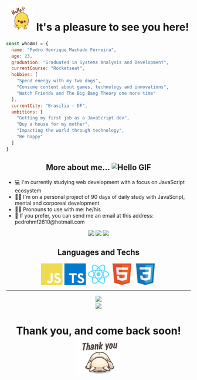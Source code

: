 <h1 align="center"><img src="./src/hello-gif.gif" alt="Hello GIF" width="70px" height="70px"/> It's a pleasure to see you here!</h1>

```javascript
const whoAmI = {
  name: "Pedro Henrique Machado Ferreira",
  age: 23,
  graduation: "Graduated in Systems Analysis and Development",
  currentCourse: "Rocketseat",
  hobbies: [
    "Spend energy with my two dogs",
    "Consume content about games, technology and innovations",
    "Watch Friends and The Big Bang Theory one more time"
  ],
  currentCity: "Brasilia - DF",
  ambitions: [
    "Getting my first job as a JavaScript dev",
    "Buy a house for my mother",
    "Impacting the world through technology",
    "Be happy"
  ]
}
```
<div>
  <h2 align="center">More about me... <img src="https://c.tenor.com/l1Ry9iPpuOQAAAAi/fun-fact-dazzle4rare.gif" alt="Hello GIF" width="120px" height="80px"/></h2>
  
  <ul>
    <li>💻 I'm currently studying web development with a focus on JavaScript ecosystem</li>
    <li>💪🏻 I'm on a personal project of 90 days of daily study with JavaScript, mental and corporeal development</li>
    <li>🧑🏻 Pronouns to use with me: he/his</li>
    <li>📩 If you prefer, you can send me an email at this address: pedrohmf2610@hotmail.com</li>
  </ul>
  
  <div align="center">
    <a href="https://instagram.com/machadohnr" target="_blank"><img src="https://img.shields.io/badge/-Instagram-%23E4405F?style=for-the-badge&logo=instagram&logoColor=white" target="_blank"></a>
    <a href="https://www.linkedin.com/in/pedrohenrique-machado/" target="_blank"><img src="https://img.shields.io/badge/-LinkedIn-%230077B5?style=for-the-badge&logo=linkedin&logoColor=white" target="_blank"></a>
    <a href="https://app.rocketseat.com.br/me/pedro-henrique-machado-ferreira-1578580474" target="_blank"><img src="https://img.shields.io/badge/-Rocketseat-blueviolet?style=for-the-badge" target="_blank"></a>
  </div>
</div>

<div align="center">
  <h2>Languages and Techs</h2>
    <img align="center" alt="Pedro-Js" height="60" width="60" src="https://raw.githubusercontent.com/devicons/devicon/master/icons/javascript/javascript-plain.svg">
    <img align="center" alt="Pedro-Ts" height="60" width="60" src="https://raw.githubusercontent.com/devicons/devicon/master/icons/typescript/typescript-plain.svg">
    <img align="center" alt="Pedro-React" height="60" width="60" src="https://raw.githubusercontent.com/devicons/devicon/master/icons/react/react-original.svg">
    <img align="center" alt="Pedro-HTML" height="60" width="60" src="https://raw.githubusercontent.com/devicons/devicon/master/icons/html5/html5-original.svg">
    <img align="center" alt="Pedro-CSS" height="60" width="60" src="https://raw.githubusercontent.com/devicons/devicon/master/icons/css3/css3-original.svg">
</div>

<hr>

<div align="center">
  <img height="180em" src="https://github-readme-stats.vercel.app/api?username=phenrimachado&show_icons=true&theme=dark&include_all_commits=true&count_private=true"/>
  <br> 
  <img height="180em" src="https://github-readme-stats.vercel.app/api/top-langs/?username=phenrimachado&layout=compact&langs_count=7&theme=dark"/>
</div>

<div align="center">
  <h1>Thank you, and come back soon! <img src="./src/thanks.gif" alt="Thank you gif" height="100" width="120" ></h1>
</div>
